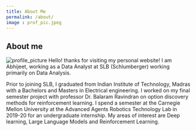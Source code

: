 ```yaml
---
title: About Me
permalink: /about/
image : prof_pic.jpeg
---
```


<!-- # About Me

Hello, I'm [Your Name]. Welcome to my personal space on the internet.


## Contact

Feel free to reach out to me on [social media](#) or via email at [your@email.com]. -->

## About me 
![profile_picture](/../assets/img/prof_pic.jpeg)
Hello! 
thanks for visiting my personal website! 
I am Abhijeet, working as a Data Analyst at SLB (Schlumberger) working primarily on Data Analysis. 

Prior to joining SLB, I graduated from Indian Institute of Technology, Madras with a Bachelors and Masters in Electrical engineering. 
I worked on my final semester project with professor Dr. Balaram Ravindran on option discovery methods for reinforcement learning.
I spend a semester at the Carnegie Mellon University at the Advanced Agents Robotics Technology Lab in 2019-20 for an undergraduate internship.
My areas of interest are Deep learning, Large Language Models and Reinforcement Learning.

